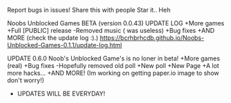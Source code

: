 Report bugs in issues!
Share this with people
Star it.. Heh

Noobs Unblocked Games BETA (version 0.0.43)
UPDATE LOG
+More games
+Full [PUBLIC] release 
-Removed music ( was useless)
+Bug fixes
+AND MORE (check the update log :).) https://bcrhbrhcdb.github.io/Noobs-Unblocked-Games-0.1.1/update-log.html

UPDATE 0.6.0
Noob's Unblocked Game's is no loner in beta!
+More games (real)
+Bug fixes
-Hopefully removed old poll
+New poll
+New Page
+A lot more hacks...
+AND MORE!
(Im working on getting paper.io image to show don't worry!)
+ UPDATES WILL BE EVERYDAY!
